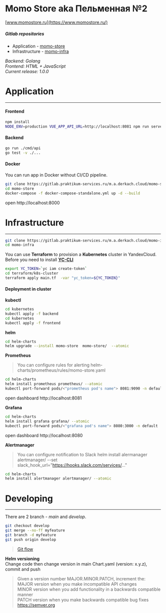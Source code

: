 # Momo Store aka Пельменная №2
[www.momostore.ru](https://www.momostore.ru/) 

##### Gitlab repositories  <br>
- Application - [momo-store](https://gitlab.praktikum-services.ru/m.a.derkach.cloud/momo-store)
- Infrastructure - [momo-infra](https://gitlab.praktikum-services.ru/m.a.derkach.cloud/momo-infra)

*Backend: Golang* <br>
*Frontend: HTML + JavaScript* <br>
*Current release: 1.0.0* <br>

# Application <br>
---  

#### Frontend <br>
```sh
npm install
NODE_ENV=production VUE_APP_API_URL=http://localhost:8081 npm run serve
```

#### Backend <br>
```sh
go run ./cmd/api
go test -v ./... 
```

#### Docker <br>
You can run app in Docker without CI/CD pipeline.
```sh
git clone https://gitlab.praktikum-services.ru/m.a.derkach.cloud/momo-store.git
cd momo-store
docker-compose -f docker-compose-standalone.yml up -d --build
```
open http://localhost:8000

# Infrastructure  <br>       
--- 
```sh
git clone https://gitlab.praktikum-services.ru/m.a.derkach.cloud/momo-infra.git
cd momo-infra
```

You can use **Terraform** to provision a **Kubernetes** cluster in YandexCloud.
Before you need to install [**YC-CLI**](https://cloud.yandex.com/en/docs/cli/operations/install-cli)
```sh
export YC_TOKEN=`yc iam create-token`
cd terraform/k8s-cluster
terraform apply main.tf  -var "yc_token=${YC_TOKEN}"
```

#### Deployment in cluster <br>
**kubectl** <br>
```sh
cd kubernetes
kubectl apply -f backend
cd kubernetes
kubectl apply -f frontend
```

**helm** <br>
```sh
cd helm-charts
helm upgrade --install momo-store  momo-store/  --atomic
```

**Prometheus** <br>
 >You can configure rules for alerting 
 >helm-charts/prometheus/rules/momo-store.yaml
```sh
cd helm-charts 
helm install prometheus prometheus/ --atomic
kubectl port-forward pods/<"prometheus pod's name"> 8081:9090 -n default
```
open dashboard http://localhost:8081

**Grafana** <br>
```sh
cd helm-charts 
helm install grafana grafana/ --atomic
kubectl port-forward pods/<"grafana pod's name"> 8080:3000 -n default
```
open dashboard http://localhost:8080

**Alertmanager** <br>
 >You can configure notification to Slack
 >helm install alermanager alertmanager/ --set slack_hook_url="https://hooks.slack.com/services/..."
```sh
cd helm-charts 
helm install alertmanager alertmanager/ --atomic
```

# Developing <br>
---
There are 2 branch - *main* and  *develop*.
```sh
git checkout develop
git merge --no-ff myfeature
git branch -d myfeature
git push origin develop
```
> [Git flow](https://nvie.com/posts/a-successful-git-branching-model/)

**Helm versioning** <br>
Change code then change version in main Chart.yaml (version: x.y.z), commit and push

> Given a version number MAJOR.MINOR.PATCH, increment the: <br>
> MAJOR version when you make incompatible API changes <br>
> MINOR version when you add functionality in a backwards compatible manner <br>
> PATCH version when you make backwards compatible bug fixes <br>
> https://semver.org